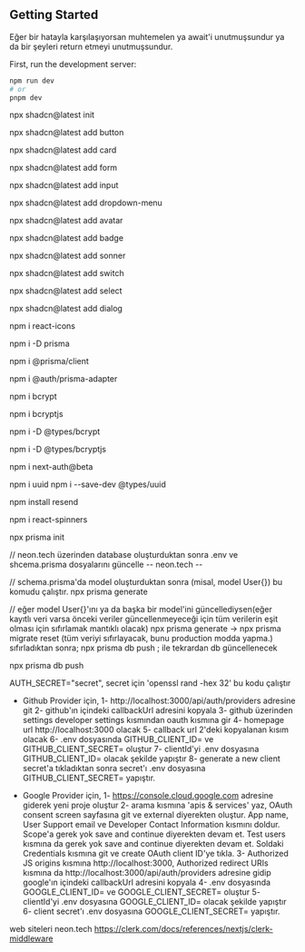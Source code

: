 ## Getting Started

Eğer bir hatayla karşılaşıyorsan muhtemelen ya await'i unutmuşsundur ya da bir şeyleri return etmeyi unutmuşsundur.

First, run the development server:

```bash
npm run dev
# or
pnpm dev
```

npx shadcn@latest init

npx shadcn@latest add button

npx shadcn@latest add card

npx shadcn@latest add form

npx shadcn@latest add input

npx shadcn@latest add dropdown-menu

npx shadcn@latest add avatar

npx shadcn@latest add badge

npx shadcn@latest add sonner

npx shadcn@latest add switch

npx shadcn@latest add select

npx shadcn@latest add dialog

npm i react-icons

npm i -D prisma

npm i @prisma/client

npm i @auth/prisma-adapter

npm i bcrypt

npm i bcryptjs

npm i -D @types/bcrypt

npm i -D @types/bcryptjs

npm i next-auth@beta

npm i uuid
npm i --save-dev @types/uuid

npm install resend

npm i react-spinners

npx prisma init

// neon.tech üzerinden database oluşturduktan sonra .env ve shcema.prisma dosyalarını güncelle
-- neon.tech --

// schema.prisma'da model oluşturduktan sonra (misal, model User{}) bu komudu çalıştır.
npx prisma generate

// eğer model User{}'ını ya da başka bir model'ini güncellediysen(eğer kayıtlı veri varsa önceki veriler güncellenmeyeceği için tüm verilerin eşit olması için sıfırlamak mantıklı olacak)
npx prisma generate -> npx prisma migrate reset (tüm veriyi sıfırlayacak, bunu production modda yapma.)
sıfırladıktan sonra; npx prisma db push ; ile tekrardan db güncellenecek

npx prisma db push

AUTH_SECRET="secret", secret için 'openssl rand -hex 32' bu kodu çalıştır

- Github Provider için,
  1- http://localhost:3000/api/auth/providers adresine git
  2- github'ın içindeki callbackUrl adresini kopyala
  3- github üzerinden settings developer settings kısmından oauth kısmına gir
  4- homepage url http://localhost:3000 olacak
  5- callback url 2'deki kopyalanan kısım olacak
  6- .env dosyasında GITHUB_CLIENT_ID= ve GITHUB_CLIENT_SECRET= oluştur
  7- clientId'yi .env dosyasına GITHUB_CLIENT_ID= olacak şekilde yapıştır
  8- generate a new client secret'a tıkladıktan sonra secret'ı .env dosyasına GITHUB_CLIENT_SECRET= yapıştır.

- Google Provider için,
  1- https://console.cloud.google.com adresine giderek yeni proje oluştur
  2- arama kısmına 'apis & services' yaz, OAuth consent screen sayfasına git ve external diyerekten oluştur. App name, User Support email ve Developer Contact Information kısmını doldur. Scope'a gerek yok save and continue diyerekten devam et. Test users kısmına da gerek yok save and continue diyerekten devam et. Soldaki Credentials kısmına git ve create OAuth client ID'ye tıkla.
  3- Authorized JS origins kısmına http://localhost:3000, Authorized redirect URIs kısmına da http://localhost:3000/api/auth/providers adresine gidip google'ın içindeki callbackUrl adresini kopyala
  4- .env dosyasında GOOGLE_CLIENT_ID= ve GOOGLE_CLIENT_SECRET= oluştur
  5- clientId'yi .env dosyasına GOOGLE_CLIENT_ID= olacak şekilde yapıştır
  6- client secret'ı .env dosyasına GOOGLE_CLIENT_SECRET= yapıştır.

web siteleri
neon.tech
https://clerk.com/docs/references/nextjs/clerk-middleware
